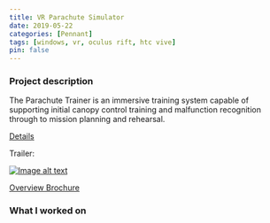 ```yaml
---
title: VR Parachute Simulator
date: 2019-05-22
categories: [Pennant]
tags: [windows, vr, oculus rift, htc vive]
pin: false
---
```



### Project description
The Parachute Trainer is an immersive training system capable of supporting initial canopy control training and malfunction recognition through to mission planning and rehearsal.

[Details](https://www.pennantplc.com/parachute-trainer/#)

Trailer:

[![Image alt text](https://img.youtube.com/vi/suy02gP9J1Y/0.jpg)](https://www.youtube.com/watch?v=suy02gP9J1Y)

[Overview Brochure](https://www.pennantplc.com/wp-content/uploads/2023/09/Parachute_Trainer_2023.pdf)

### What I worked on


